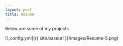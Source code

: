 ```yaml
---
layout: post
title: Resume
---
```

Below are some of my projects

![_config.yml]({{ site.baseurl }}/images/Resume-5.png)
